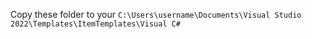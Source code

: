 Copy these folder to your `C:\Users\username\Documents\Visual Studio 2022\Templates\ItemTemplates\Visual C#`